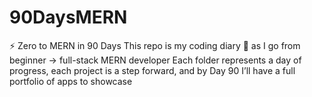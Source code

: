 # 90DaysMERN
⚡ Zero to MERN in 90 Days
This repo is my coding diary 📓 as I go from beginner → full-stack MERN developer
Each folder represents a day of progress, each project is a step forward, and by Day 90 I’ll have a full portfolio of apps to showcase 
